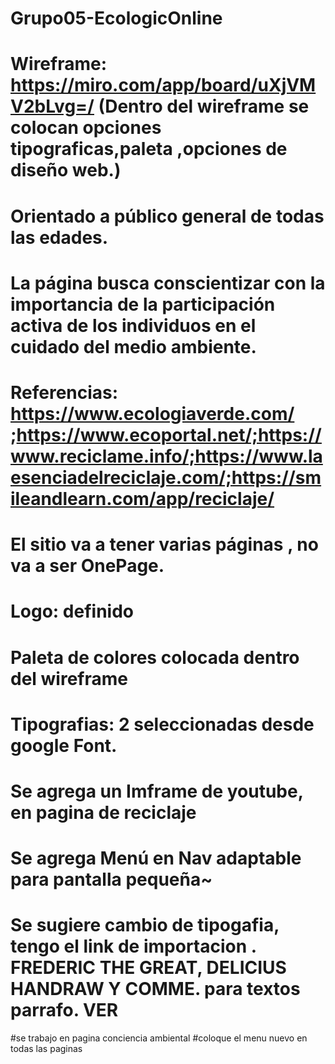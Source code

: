 # Grupo05-EcologicOnline

# Wireframe: https://miro.com/app/board/uXjVMV2bLvg=/ (Dentro del wireframe se colocan opciones tipograficas,paleta ,opciones de diseño web.)

# Orientado a público general de todas las edades.

# La página busca conscientizar con la importancia de la participación activa de los individuos en el cuidado del medio ambiente.

# Referencias: https://www.ecologiaverde.com/ ;https://www.ecoportal.net/;https://www.reciclame.info/;https://www.laesenciadelreciclaje.com/;https://smileandlearn.com/app/reciclaje/

# El sitio va a tener varias páginas , no va a ser OnePage.
# Logo: definido
# Paleta de colores colocada dentro del wireframe
# Tipografias: 2 seleccionadas desde google Font.
# Se agrega un Imframe de youtube, en pagina de reciclaje
# Se agrega Menú en Nav adaptable para pantalla pequeña~
# Se sugiere cambio de tipogafia,  tengo el link de importacion . FREDERIC THE GREAT, DELICIUS HANDRAW Y COMME. para textos parrafo. VER
#se trabajo en pagina conciencia ambiental
#coloque el menu nuevo en todas las paginas